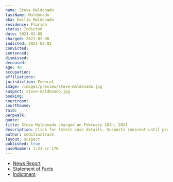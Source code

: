 ```yaml
---
name: Steve Maldonado
lastName: Maldonado
aka: Emilio Maldonado
residence: Florida
status: Indicted
date: 2021-02-08
charged: 2021-02-08
indicted: 2021-03-03
convicted: 
sentenced: 
dismissed: 
deceased:
age: 40
occupation:
affiliations:
jurisdiction: Federal
image: /images/preview/steve-maldonado.jpg
suspect: steve-maldonado.jpg
booking:
courtroom:
courthouse:
raid:
perpwalk:
quote:
title: Steve Maldonado charged on February 10th, 2021
description: Click for latest case details. Suspects innocent until proven guilty.
author: seditiontrack
layout: suspect
published: true
caseNumber: 1:21-cr-176
---
```

- [News Report](https://www.orlandosentinel.com/news/crime/os-ne-capitol-riot-arrest-florida-20210210-yq7n5wnouvfmrjt2jdkuif3eue-story.html)
- [Statement of Facts](https://www.justice.gov/usao-dc/case-multi-defendant/file/1366186/download)
- [Indictment](https://www.justice.gov/usao-dc/case-multi-defendant/file/1377786/download)

